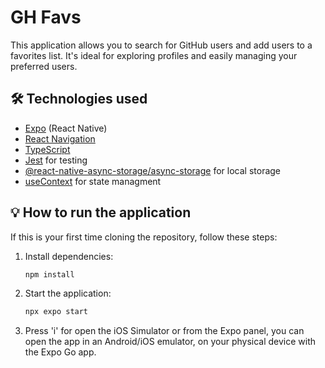 # GH Favs

This application allows you to search for GitHub users and add users to a favorites list. It's ideal for exploring profiles and easily managing your preferred users.

## 🛠️ Technologies used

- [Expo](https://expo.dev/) (React Native)
- [React Navigation](https://reactnavigation.org/)
- [TypeScript](https://www.typescriptlang.org/)
- [Jest](https://jestjs.io/) for testing
- [@react-native-async-storage/async-storage](https://react-native-async-storage.github.io/async-storage/) for local storage
- [useContext](https://react.dev/reference/react/useContext) for state managment

## 💡 How to run the application

If this is your first time cloning the repository, follow these steps:

1. Install dependencies:

   ```bash
   npm install
   ```

2. Start the application:

   ```bash
   npx expo start
   ```

3. Press 'i' for open the iOS Simulator or from the Expo panel, you can open the app in an Android/iOS emulator, on your physical device with the Expo Go app.
